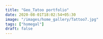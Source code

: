 ```yaml
---
title: "Geo_Tatoo portfolio"
date: 2020-08-01T18:02:54+05:30
image: "/images/home_gallery/Tattoo7.jpg"
tags: ["homegal"]
draft: false
---
```

